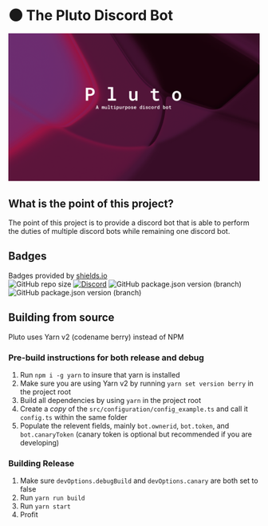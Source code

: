 # 🌑 The Pluto Discord Bot
![Pluto Banner](./assets/image/plutobanner.png)

## What is the point of this project?
The point of this project is to provide a discord bot that is able to perform the duties of multiple discord bots while remaining one discord bot.

## Badges
Badges provided by [shields.io](https://shields.io/)  
![GitHub repo size](https://img.shields.io/github/repo-size/quinndoescode/Pluto?label=Project%20Size&logo=github&style=for-the-badge)
[![Discord](https://img.shields.io/discord/646120437943762944?color=7289DA&label=Support%20Server&logo=discord&style=for-the-badge)](https://invite.gg/thesolarsystem)
![GitHub package.json version (branch)](https://img.shields.io/github/package-json/v/quinndoescode/Pluto/trunk?color=05fc4f&label=Stable%20Version&style=for-the-badge)
![GitHub package.json version (branch)](https://img.shields.io/github/package-json/v/quinndoescode/Pluto/development?color=ff0000&label=Development%20Version&style=for-the-badge)

## Building from source
Pluto uses Yarn v2 (codename berry) instead of NPM

### Pre-build instructions for both release and debug
1. Run `npm i -g yarn` to insure that yarn is installed
2. Make sure you are using Yarn v2 by running `yarn set version berry` in the project root
3. Build all dependencies by using `yarn` in the project root
4. Create a *copy* of the `src/configuration/config_example.ts` and call it `config.ts` within the same folder
5. Populate the relevent fields, mainly `bot.ownerid`, `bot.token`, and `bot.canaryToken` (canary token is optional but recommended if you are developing)

### Building Release
1. Make sure `devOptions.debugBuild` and `devOptions.canary` are both set to false
2. Run `yarn run build`
3. Run `yarn start`
4. Profit
